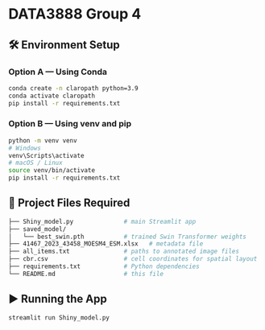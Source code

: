 # DATA3888 Group 4


## 🛠 Environment Setup

### Option A — Using Conda 

```bash
conda create -n claropath python=3.9
conda activate claropath
pip install -r requirements.txt
```


### Option B — Using venv and pip
```bash
python -m venv venv
# Windows
venv\Scripts\activate
# macOS / Linux
source venv/bin/activate
pip install -r requirements.txt 
```


## 📂 Project Files Required
```bash 
├── Shiny_model.py              # main Streamlit app  
├── saved_model/  
│   └── best_swin.pth           # trained Swin Transformer weights  
├── 41467_2023_43458_MOESM4_ESM.xlsx   # metadata file  
├── all_items.txt               # paths to annotated image files                      
├── cbr.csv                     # cell coordinates for spatial layout  
├── requirements.txt            # Python dependencies  
└── README.md                   # this file
```
## ▶️ Running the App
```bash 
streamlit run Shiny_model.py
```
